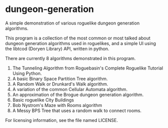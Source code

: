 # dungeon-generation
A simple demonstration of various roguelike dungeon generation algorithms.

This program is a collection of the most common or most talked about dungeon generation algorithms used in roguelikes, and a simple UI using the libtcod (Doryen Library) API, written in python.

There are currently 8 algorithms demonstrated in this program.
1) The Tunneling Algorithm from Roguebasin's Complete Roguelike Tutorial Using Python.
2) A basic Binary Space Partition Tree algorithm.
3) A Random Walk or Drunkard's Walk algorithm.
4) A variation of the common Cellular Automata algorithm.
5) An approximation of the Brogue dungeon generation algorithm.
6) Basic roguelike City Buildings
7) Bob Nystrom's Maze with Rooms algorithm
8) A Messy BPS Tree that uses a random walk to connect rooms.

For licensing information, see the file named LICENSE.
